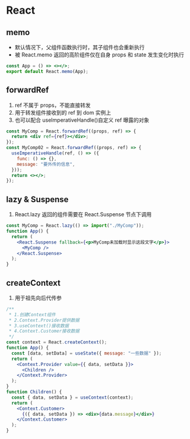 # React

## memo

- 默认情况下，父组件函数执行时，其子组件也会重新执行
- 被 React.memo 返回的高阶组件仅在自身 props 和 state 发生变化时执行

```jsx
const App = () => <></>;
export default React.memo(App);
```

## forwardRef

1. ref 不属于 props，不能直接转发
2. 用于转发组件接收到的 ref 到 dom 实例上
3. 也可以配合 useImperativeHandle()自定义 ref 曝露的对象

```jsx
const MyComp = React.forwardRef((props, ref) => {
  return <div ref={ref}></div>;
});
const MyComp02 = React.forwardRef((props, ref) => {
  useImperativeHandle(ref, () => ({
    func: () => {},
    message: "要外传的信息",
  }));
  return <></>;
});
```

## lazy & Suspense

1. React.lazy 返回的组件需要在 React.Suspense 节点下调用

```jsx
const MyComp = React.lazy(() => import("./MyComp"));
function App() {
  return (
    <React.Suspense fallback={<p>MyComp未加载时显示这段文字</p>}>
      <MyComp />
    </React.Suspense>
  );
}
```

## createContext

1. 用于祖先向后代传参

```jsx
/**
 * 1.创建Context组件
 * 2.Context.Provider提供数据
 * 3.useContext()接收数据
 * 4.Context.Customer接收数据
 */
const context = React.createContext();
function App() {
  const [data, setData] = useState({ message: "一些数据" });
  return (
    <Context.Provider value={{ data, setData }}>
      <Children />
    </Context.Provider>
  );
}
function Children() {
  const { data, setData } = useContext(context);
  return (
    <Context.Customer>
      {({ data, setData }) => <div>{data.message}</div>}
    </Context.Customer>
  );
}
```
